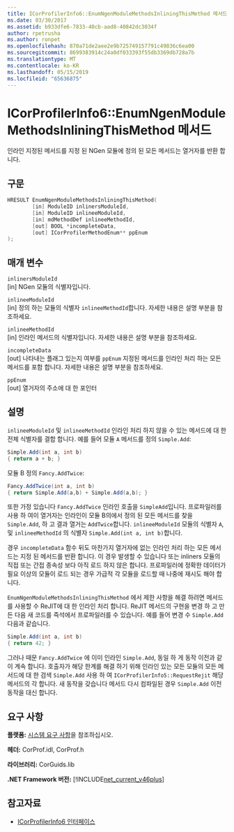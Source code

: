```yaml
---
title: ICorProfilerInfo6::EnumNgenModuleMethodsInliningThisMethod 메서드
ms.date: 03/30/2017
ms.assetid: b933dfe6-7833-40cb-aad8-40842dc3034f
author: rpetrusha
ms.author: ronpet
ms.openlocfilehash: 870a71de2aee2e9b725749157791c49836c6ea00
ms.sourcegitcommit: 8699383914c24a0df033393f55db3369db728a7b
ms.translationtype: MT
ms.contentlocale: ko-KR
ms.lasthandoff: 05/15/2019
ms.locfileid: "65636875"
---
```

# <a name="icorprofilerinfo6enumngenmodulemethodsinliningthismethod-method"></a>ICorProfilerInfo6::EnumNgenModuleMethodsInliningThisMethod 메서드

인라인 지정된 메서드를 지정 된 NGen 모듈에 정의 된 모든 메서드는 열거자를 반환 합니다.

## <a name="syntax"></a>구문

```cpp
HRESULT EnumNgenModuleMethodsInliningThisMethod(
        [in] ModuleID inlinersModuleId,
        [in] ModuleID inlineeModuleId,
        [in] mdMethodDef inlineeMethodId,
        [out] BOOL *incompleteData,
        [out] ICorProfilerMethodEnum** ppEnum
);
```

## <a name="parameters"></a>매개 변수

`inlinersModuleId`\
[in] NGen 모듈의 식별자입니다.

`inlineeModuleId`\
[in] 정의 하는 모듈의 식별자 `inlineeMethodId`합니다. 자세한 내용은 설명 부분을 참조하세요.

`inlineeMethodId`\
[in] 인라인 메서드의 식별자입니다. 자세한 내용은 설명 부분을 참조하세요.

`incompleteData`\
[out] 나타내는 플래그 있는지 여부를 `ppEnum` 지정된 메서드를 인라인 처리 하는 모든 메서드를 포함 합니다.  자세한 내용은 설명 부분을 참조하세요.

`ppEnum`\
[out] 열거자의 주소에 대 한 포인터

## <a name="remarks"></a>설명

`inlineeModuleId` 및 `inlineeMethodId` 인라인 처리 하지 않을 수 있는 메서드에 대 한 전체 식별자를 결합 합니다. 예를 들어 모듈 `A` 메서드를 정의 `Simple.Add`:

```csharp
Simple.Add(int a, int b)
{ return a + b; }
```

모듈 B 정의 `Fancy.AddTwice`:

```csharp
Fancy.AddTwice(int a, int b)
{ return Simple.Add(a,b) + Simple.Add(a,b); }
```

또한 가정 있습니다 `Fancy.AddTwice` 인라인 호출을 `SimpleAdd`입니다. 프로파일러를 사용 하 여이 열거자는 인라인이 모듈 B의에서 정의 된 모든 메서드를 찾을 `Simple.Add`, 하 고 결과 열거는 `AddTwice`합니다.  `inlineeModuleId` 모듈의 식별자 `A`, 및 `inlineeMethodId` 의 식별자 `Simple.Add(int a, int b)`합니다.

경우 `incompleteData` 함수 뒤도 마찬가지 열거자에 없는 인라인 처리 하는 모든 메서드는 지정 된 메서드를 반환 합니다. 이 경우 발생할 수 있습니다 또는 inliners 모듈의 직접 또는 간접 종속성 보다 아직 로드 하지 않은 합니다. 프로파일러에 정확한 데이터가 필요 이상의 모듈이 로드 되는 경우 가급적 각 모듈을 로드할 때 나중에 재시도 해야 합니다.

`EnumNgenModuleMethodsInliningThisMethod` 에서 제한 사항을 해결 하려면 메서드를 사용할 수 ReJIT에 대 한 인라인 처리 합니다. ReJIT 메서드의 구현을 변경 하 고 만든 다음 새 코드를 즉석에서 프로파일러를 수 있습니다. 예를 들어 변경 수 `Simple.Add` 다음과 같습니다.

```csharp
Simple.Add(int a, int b)
{ return 42; }
```

그러나 때문 `Fancy.AddTwice` 에 이미 인라인 `Simple.Add`, 동일 하 게 동작 이전과 같이 계속 합니다. 호출자가 해당 한계를 해결 하기 위해 인라인 있는 모든 모듈의 모든 메서드에 대 한 검색 `Simple.Add` 사용 하 여 `ICorProfilerInfo5::RequestRejit` 해당 메서드의 각 합니다. 새 동작을 갖습니다 메서드 다시 컴파일된 경우 `Simple.Add` 이전 동작을 대신 합니다.

## <a name="requirements"></a>요구 사항

**플랫폼:** [시스템 요구 사항](../../../../docs/framework/get-started/system-requirements.md)을 참조하십시오.

**헤더:** CorProf.idl, CorProf.h

**라이브러리:** CorGuids.lib

**.NET Framework 버전:** [!INCLUDE[net_current_v46plus](../../../../includes/net-current-v46plus-md.md)]

## <a name="see-also"></a>참고자료

- [ICorProfilerInfo6 인터페이스](icorprofilerinfo6-interface.md)
